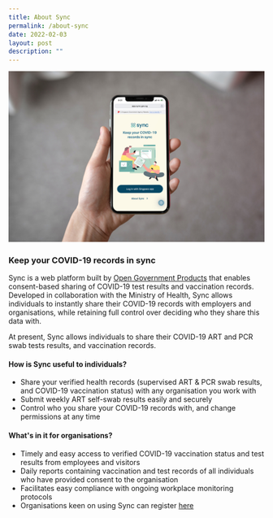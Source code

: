 ```yaml
---
title: About Sync
permalink: /about-sync
date: 2022-02-03
layout: post
description: ""
---
```

![](/images/SYNC%20MOCKUP.jpg)

### **Keep your COVID-19 records in sync**
Sync is a web platform built by [Open Government Products](https://www.open.gov.sg/) that enables consent-based sharing of COVID-19 test results and vaccination records. Developed in collaboration with the Ministry of Health, Sync allows individuals to instantly share their COVID-19 records with employers and organisations, while retaining full control over deciding who they share this data with.

At present, Sync allows individuals to share their COVID-19 ART and PCR swab tests results, and vaccination records.

#### **How is Sync useful to individuals?** 
* Share your verified health records (supervised ART & PCR swab results, and COVID-19 vaccination status) with any organisation you work with
* Submit weekly ART self-swab results easily and securely
* Control who you share your COVID-19 records with, and change permissions at any time


#### **What's in it for organisations?** 
* Timely and easy access to verified COVID-19 vaccination status and test results from employees and visitors
* Daily reports containing vaccination and test records of all individuals who have provided consent to the organisation
* Facilitates easy compliance with ongoing workplace monitoring protocols
* Organisations keen on using Sync can register [here](go.gov.sg/sync-company-form)